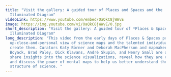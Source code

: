 ```yaml
---
title: "Visit the gallery: A guided tour of Places and Spaces and the
  Illuminated Diagram"
videoLink: https://www.youtube.com/embed/OaQkC8jWWvE
image: https://img.youtube.com/vi/OaQkC8jWWvE/0.jpg
short_description: "Visit the gallery: A guided tour of *Places & Spaces* and the
  Illuminated Diagram"
long_description: "This video from the early days of Places & Spaces provides an
  up-close-and-personal view of science maps and the talented individuals that
  create them. Curators Katy Börner and Deborah MacPherson and mapmakers Kevin
  Boyack, Brad Paley, Dick Klavans, André Skupin, and Henry Small are on hand to
  share insights into the science visualizations, reveal how they are created,
  and discuss the power of mental maps to help us better understand the
  structure of science. "
---
```

